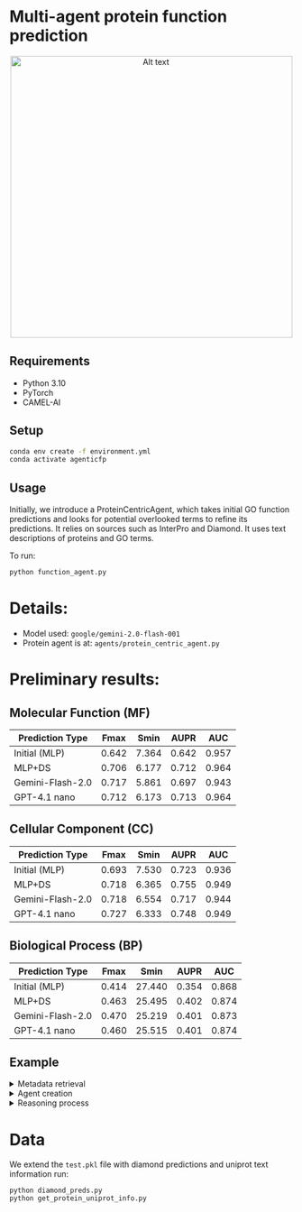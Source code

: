 # Multi-agent protein function prediction

<div align="center">
<img src="figs/architecture.png" alt="Alt text" width="500">
</div>

## Requirements

- Python 3.10
- PyTorch
- CAMEL-AI

## Setup

```bash
conda env create -f environment.yml
conda activate agenticfp
```


## Usage

Initially, we introduce a ProteinCentricAgent, which takes initial GO
function predictions and looks for potential overlooked terms to
refine its predictions. It relies on sources such as InterPro and
Diamond. It uses text descriptions of proteins and GO terms.

To run:

```bash
python function_agent.py
```

# Details:

* Model used: `google/gemini-2.0-flash-001`
* Protein agent is at: `agents/protein_centric_agent.py`

# Preliminary results:

## Molecular Function (MF) 
| Prediction Type | Fmax  | Smin  | AUPR  | AUC   |
|----------------|-------|-------|-------|-------|
| Initial (MLP)  | 0.642 | 7.364 | 0.642 | 0.957 |
| MLP+DS         | 0.706 | 6.177 | 0.712 | 0.964 |
| Gemini-Flash-2.0| 0.717| 5.861 | 0.697 | 0.943 |
| GPT-4.1 nano   | 0.712 | 6.173 | 0.713 | 0.964 |

## Cellular Component (CC) 
| Prediction Type | Fmax  | Smin  | AUPR  | AUC   |
|----------------|-------|-------|-------|-------|
| Initial (MLP)  | 0.693 | 7.530 | 0.723 | 0.936 |
| MLP+DS         | 0.718 | 6.365 | 0.755 | 0.949 |
| Gemini-Flash-2.0| 0.718| 6.554 | 0.717 | 0.944 |
| GPT-4.1 nano   | 0.727 | 6.333 | 0.748 | 0.949 |

## Biological Process (BP)
| Prediction Type | Fmax  | Smin   | AUPR  | AUC   |
|----------------|-------|--------|-------|-------|
| Initial (MLP)  | 0.414 | 27.440 | 0.354 | 0.868 |
| MLP+DS         | 0.463 | 25.495 | 0.402 | 0.874 |
| Gemini-Flash-2.0| 0.470| 25.219 | 0.401 | 0.873 |
| GPT-4.1 nano   | 0.460 | 25.515 | 0.401 | 0.874 |


## Example

<details>
<summary>Metadata retrieval</summary>
Before creating an agent, we retrieve information from UniProtKB and
PubMed. For example: for the protein with ID 11H\_STRNX we retrieve
the following information:

<div align="center">
<img src="figs/metadata.png" alt="Alt text" width="500">
</div>
</details>

<details>
<summary>Agent creation</summary>
    
Using the retrieved information from UniProtKB (**[uniprot_info]**) and PubMed (**[abstracts]**), we create
and agent and its role and context:

<div align="center">
<img src="figs/agent_creation.png" alt="Alt text" width="500">
</div>
</details>

<details>
<summary>Reasoning process</summary>

To start the reasoning process, we select initial GO term predictions
with scores $\geq 0.1$, and retrieve the following information:
* Initial MLP prediction score
* Diamond Score
* Definition and labels
* Taxonomical constraints

We denote this information as **[go_terms_info]**.
Then, we instruct the agent to analyze the GO terms and suggest refinements of predictions:

<div align="center">
<img src="figs/reasoning.png" alt="Alt text" width="500">
</div>
</details>

# Data

We extend the `test.pkl` file with diamond predictions and uniprot text information run:

```
python diamond_preds.py
python get_protein_uniprot_info.py
```
